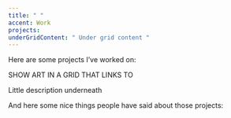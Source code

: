 ```yaml
---
title: " "
accent: Work
projects:
underGridContent: " Under grid content "
---
```


Here are some projects I’ve worked on:

SHOW ART IN A GRID THAT LINKS TO

Little description underneath

And here some nice things people have said about those projects:
